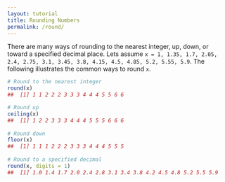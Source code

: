 ```yaml
---
layout: tutorial
title: Rounding Numbers
permalink: /round/
---
```


There are many ways of rounding to the nearest integer, up, down, or toward a specified decimal place.  Lets assume `x = 1, 1.35, 1.7, 2.05, 2.4, 2.75, 3.1, 3.45, 3.8, 4.15, 4.5, 4.85, 5.2, 5.55, 5.9`.  The following illustrates the common ways to round `x`.


```r
# Round to the nearest integer
round(x)
##  [1] 1 1 2 2 2 3 3 3 4 4 4 5 5 6 6

# Round up
ceiling(x)
##  [1] 1 2 2 3 3 3 4 4 4 5 5 5 6 6 6
 
# Round down
floor(x)
##  [1] 1 1 1 2 2 2 3 3 3 4 4 4 5 5 5
 
# Round to a specified decimal
round(x, digits = 1)
##  [1] 1.0 1.4 1.7 2.0 2.4 2.8 3.1 3.4 3.8 4.2 4.5 4.8 5.2 5.5 5.9
```
